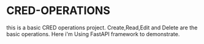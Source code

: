 # CRED-OPERATIONS

this is a basic CRED operations project.
Create,Read,Edit and Delete are the basic operations. Here i'm Using FastAPI framework to demonstrate.
